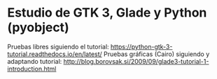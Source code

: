# Estudio de GTK 3, Glade y Python (pyobject)
Pruebas libres siguiendo el tutorial:
https://python-gtk-3-tutorial.readthedocs.io/en/latest/
Pruebas gráficas (Cairo) siguiendo y adaptando tutorial:
http://blog.borovsak.si/2009/09/glade3-tutorial-1-introduction.html


